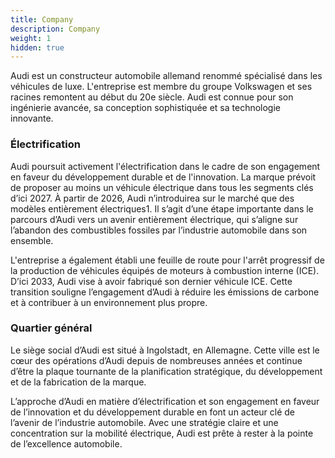 ```yaml
---
title: Company
description: Company
weight: 1
hidden: true
---
```


Audi est un constructeur automobile allemand renommé spécialisé dans les véhicules de luxe. L'entreprise est membre du groupe Volkswagen et ses racines remontent au début du 20e siècle. Audi est connue pour son ingénierie avancée, sa conception sophistiquée et sa technologie innovante.

### Électrification

Audi poursuit activement l'électrification dans le cadre de son engagement en faveur du développement durable et de l'innovation. La marque prévoit de proposer au moins un véhicule électrique dans tous les segments clés d’ici 2027. À partir de 2026, Audi n’introduirea sur le marché que des modèles entièrement électriques1. Il s’agit d’une étape importante dans le parcours d’Audi vers un avenir entièrement électrique, qui s’aligne sur l’abandon des combustibles fossiles par l’industrie automobile dans son ensemble.

L'entreprise a également établi une feuille de route pour l'arrêt progressif de la production de véhicules équipés de moteurs à combustion interne (ICE). D’ici 2033, Audi vise à avoir fabriqué son dernier véhicule ICE. Cette transition souligne l’engagement d’Audi à réduire les émissions de carbone et à contribuer à un environnement plus propre.

### Quartier général

Le siège social d’Audi est situé à Ingolstadt, en Allemagne. Cette ville est le cœur des opérations d’Audi depuis de nombreuses années et continue d’être la plaque tournante de la planification stratégique, du développement et de la fabrication de la marque.

L’approche d’Audi en matière d’électrification et son engagement en faveur de l’innovation et du développement durable en font un acteur clé de l’avenir de l’industrie automobile. Avec une stratégie claire et une concentration sur la mobilité électrique, Audi est prête à rester à la pointe de l’excellence automobile.